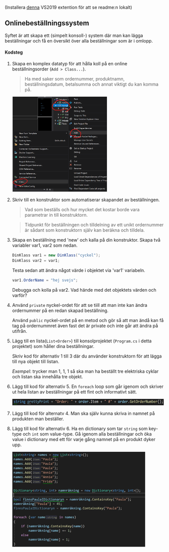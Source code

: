 ﻿(Installera [denna](https://marketplace.visualstudio.com/items?itemName=MadsKristensen.MarkdownEditor) VS2019 extention för att se readme:n lokalt)

## Onlinebeställningssystem

Syftet är att skapa ett (simpelt konsoll-) system där man kan lägga beställningar och få en översikt över alla beställningar som är i omlopp.

#### Kodsteg
1. Skapa en komplex datatyp för att hålla koll på en online beställningsorder (`Add > Class...`).
	>Ha med saker som ordernummer, produktnamn, beställningsdatum, betalsumma och annat viktigt du kan komma på.
	
	<img src="img/unknown2.png" height="300">

2. Skriv till en konstruktor som automatiserar skapandet av beställningen. 
	>Vad som beställs och hur mycket det kostar borde vara parametrar in till konstruktorn.
    
    >Tidpunkt för beställningen och tilldelning av ett unikt ordernummer är sådant som konstruktorn själv kan beräkna och tilldela.

3. Skapa en beställning med 'new' och kalla på din konstruktor.
	Skapa två variabler var1, var2 som nedan.
	```c#
	DinKlass var1 = new DinKlass("cyckel");
	DinKlass var2 = var1;
	```
	Testa sedan att ändra något värde i objektet via 'var1' variabeln.
	```c#
	var1.OrderName = "hej svejs";
	```
	Debugga och kolla på var2. Vad hände med det objektets värden och varför?

4. Använd `private` nyckel-ordet för att se tiill att man inte kan ändra
	ordernummer på en redan skapad beställning.

	Använd `public` nyckel-ordet på en metod och gör så att man ändå kan få tag på
	ordernummret även fast det är private och inte går att ändra på utifrån.

5. Lägg till en lista(`List<Order>`) till konsolprojektet (`Program.cs` i detta projektet) som 
	håller dina beställningar. 
	
	Skriv kod för alternativ 1 till 3 där du använder konstruktorn
	för att lägga till nya objekt till listan.
	
	_Exempel_: trycker man 1, 1, 1 så ska man ha beställt tre elektriska cyklar 
			 och listan ska innehålla tre objekt.

6. Lägg till kod för alternativ 5. En `foreach` loop som går igenom och skriver ut
	hela listan av beställningar på ett fint och informativt sätt.
	
	<img src="img/unknown1.png" height="20">

7. Lägg till kod för alternatv 4. Man ska själv kunna skriva in namnet på produkten man beställer.

8. Lägg till kod för alternativ 6. Ha en dictionary som tar `string` som key-type och `int` som value-type.
	Gå igenom alla beställningar och öka value i dictionary med ett 
	för varje gång namnet på en produkt dyker upp.
	
	<img src="img/unknown.png" height="300">

